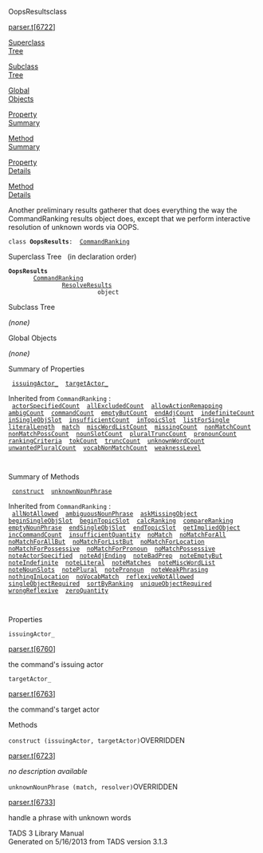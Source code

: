 <span class="title">OopsResults</span><span class="type">class</span>

[parser.t](../file/parser.t.html)\[[6722](../source/parser.t.html#6722)\]

[Superclass  
Tree](#_SuperClassTree_)

[Subclass  
Tree](#_SubClassTree_)

[Global  
Objects](#_ObjectSummary_)

[Property  
Summary](#_PropSummary_)

[Method  
Summary](#_MethodSummary_)

[Property  
Details](#_Properties_)

[Method  
Details](#_Methods_)

<div class="fdesc">

Another preliminary results gatherer that does everything the way the
CommandRanking results object does, except that we perform interactive
resolution of unknown words via OOPS.

`class `**`OopsResults`**` :   `[`CommandRanking`](../object/CommandRanking.html)

</div>

<span id="_SuperClassTree_"></span>

<div class="mjhd">

<span class="hdln">Superclass Tree</span>   (in declaration order)

</div>

**`OopsResults`**  
`         `[`CommandRanking`](../object/CommandRanking.html)  
`                 `[`ResolveResults`](../object/ResolveResults.html)  
`                         object`  
<span id="_SubClassTree_"></span>

<div class="mjhd">

<span class="hdln">Subclass Tree</span>  

</div>

*(none)* <span id="_ObjectSummary_"></span>

<div class="mjhd">

<span class="hdln">Global Objects</span>  

</div>

*(none)* <span id="_PropSummary_"></span>

<div class="mjhd">

<span class="hdln">Summary of Properties</span>  

</div>

` `[`issuingActor_`](#issuingActor_)`  `[`targetActor_`](#targetActor_)`  `

Inherited from `CommandRanking` :  
` `[`actorSpecifiedCount`](../object/CommandRanking.html#actorSpecifiedCount)`  `[`allExcludedCount`](../object/CommandRanking.html#allExcludedCount)`  `[`allowActionRemapping`](../object/CommandRanking.html#allowActionRemapping)`  `[`ambigCount`](../object/CommandRanking.html#ambigCount)`  `[`commandCount`](../object/CommandRanking.html#commandCount)`  `[`emptyButCount`](../object/CommandRanking.html#emptyButCount)`  `[`endAdjCount`](../object/CommandRanking.html#endAdjCount)`  `[`indefiniteCount`](../object/CommandRanking.html#indefiniteCount)`  `[`inSingleObjSlot`](../object/CommandRanking.html#inSingleObjSlot)`  `[`insufficientCount`](../object/CommandRanking.html#insufficientCount)`  `[`inTopicSlot`](../object/CommandRanking.html#inTopicSlot)`  `[`listForSingle`](../object/CommandRanking.html#listForSingle)`  `[`literalLength`](../object/CommandRanking.html#literalLength)`  `[`match`](../object/CommandRanking.html#match)`  `[`miscWordListCount`](../object/CommandRanking.html#miscWordListCount)`  `[`missingCount`](../object/CommandRanking.html#missingCount)`  `[`nonMatchCount`](../object/CommandRanking.html#nonMatchCount)`  `[`nonMatchPossCount`](../object/CommandRanking.html#nonMatchPossCount)`  `[`nounSlotCount`](../object/CommandRanking.html#nounSlotCount)`  `[`pluralTruncCount`](../object/CommandRanking.html#pluralTruncCount)`  `[`pronounCount`](../object/CommandRanking.html#pronounCount)`  `[`rankingCriteria`](../object/CommandRanking.html#rankingCriteria)`  `[`tokCount`](../object/CommandRanking.html#tokCount)`  `[`truncCount`](../object/CommandRanking.html#truncCount)`  `[`unknownWordCount`](../object/CommandRanking.html#unknownWordCount)`  `[`unwantedPluralCount`](../object/CommandRanking.html#unwantedPluralCount)`  `[`vocabNonMatchCount`](../object/CommandRanking.html#vocabNonMatchCount)`  `[`weaknessLevel`](../object/CommandRanking.html#weaknessLevel)`  `

` `

<span id="_MethodSummary_"></span>

<div class="mjhd">

<span class="hdln">Summary of Methods</span>  

</div>

` `[`construct`](#construct)`  `[`unknownNounPhrase`](#unknownNounPhrase)`  `

Inherited from `CommandRanking` :  
` `[`allNotAllowed`](../object/CommandRanking.html#allNotAllowed)`  `[`ambiguousNounPhrase`](../object/CommandRanking.html#ambiguousNounPhrase)`  `[`askMissingObject`](../object/CommandRanking.html#askMissingObject)`  `[`beginSingleObjSlot`](../object/CommandRanking.html#beginSingleObjSlot)`  `[`beginTopicSlot`](../object/CommandRanking.html#beginTopicSlot)`  `[`calcRanking`](../object/CommandRanking.html#calcRanking)`  `[`compareRanking`](../object/CommandRanking.html#compareRanking)`  `[`emptyNounPhrase`](../object/CommandRanking.html#emptyNounPhrase)`  `[`endSingleObjSlot`](../object/CommandRanking.html#endSingleObjSlot)`  `[`endTopicSlot`](../object/CommandRanking.html#endTopicSlot)`  `[`getImpliedObject`](../object/CommandRanking.html#getImpliedObject)`  `[`incCommandCount`](../object/CommandRanking.html#incCommandCount)`  `[`insufficientQuantity`](../object/CommandRanking.html#insufficientQuantity)`  `[`noMatch`](../object/CommandRanking.html#noMatch)`  `[`noMatchForAll`](../object/CommandRanking.html#noMatchForAll)`  `[`noMatchForAllBut`](../object/CommandRanking.html#noMatchForAllBut)`  `[`noMatchForListBut`](../object/CommandRanking.html#noMatchForListBut)`  `[`noMatchForLocation`](../object/CommandRanking.html#noMatchForLocation)`  `[`noMatchForPossessive`](../object/CommandRanking.html#noMatchForPossessive)`  `[`noMatchForPronoun`](../object/CommandRanking.html#noMatchForPronoun)`  `[`noMatchPossessive`](../object/CommandRanking.html#noMatchPossessive)`  `[`noteActorSpecified`](../object/CommandRanking.html#noteActorSpecified)`  `[`noteAdjEnding`](../object/CommandRanking.html#noteAdjEnding)`  `[`noteBadPrep`](../object/CommandRanking.html#noteBadPrep)`  `[`noteEmptyBut`](../object/CommandRanking.html#noteEmptyBut)`  `[`noteIndefinite`](../object/CommandRanking.html#noteIndefinite)`  `[`noteLiteral`](../object/CommandRanking.html#noteLiteral)`  `[`noteMatches`](../object/CommandRanking.html#noteMatches)`  `[`noteMiscWordList`](../object/CommandRanking.html#noteMiscWordList)`  `[`noteNounSlots`](../object/CommandRanking.html#noteNounSlots)`  `[`notePlural`](../object/CommandRanking.html#notePlural)`  `[`notePronoun`](../object/CommandRanking.html#notePronoun)`  `[`noteWeakPhrasing`](../object/CommandRanking.html#noteWeakPhrasing)`  `[`nothingInLocation`](../object/CommandRanking.html#nothingInLocation)`  `[`noVocabMatch`](../object/CommandRanking.html#noVocabMatch)`  `[`reflexiveNotAllowed`](../object/CommandRanking.html#reflexiveNotAllowed)`  `[`singleObjectRequired`](../object/CommandRanking.html#singleObjectRequired)`  `[`sortByRanking`](../object/CommandRanking.html#sortByRanking)`  `[`uniqueObjectRequired`](../object/CommandRanking.html#uniqueObjectRequired)`  `[`wrongReflexive`](../object/CommandRanking.html#wrongReflexive)`  `[`zeroQuantity`](../object/CommandRanking.html#zeroQuantity)`  `

` `

<span id="_Properties_"></span>

<div class="mjhd">

<span class="hdln">Properties</span>  

</div>

<span id="issuingActor_"></span>

`issuingActor_`

[parser.t](../file/parser.t.html)\[[6760](../source/parser.t.html#6760)\]

<div class="desc">

the command's issuing actor

</div>

<span id="targetActor_"></span>

`targetActor_`

[parser.t](../file/parser.t.html)\[[6763](../source/parser.t.html#6763)\]

<div class="desc">

the command's target actor

</div>

<span id="_Methods_"></span>

<div class="mjhd">

<span class="hdln">Methods</span>  

</div>

<span id="construct"></span>

`construct (issuingActor, targetActor)`<span class="rem">OVERRIDDEN</span>

[parser.t](../file/parser.t.html)\[[6723](../source/parser.t.html#6723)\]

<div class="desc">

*no description available*

</div>

<span id="unknownNounPhrase"></span>

`unknownNounPhrase (match, resolver)`<span class="rem">OVERRIDDEN</span>

[parser.t](../file/parser.t.html)\[[6733](../source/parser.t.html#6733)\]

<div class="desc">

handle a phrase with unknown words

</div>

<div class="ftr">

TADS 3 Library Manual  
Generated on 5/16/2013 from TADS version 3.1.3

</div>
